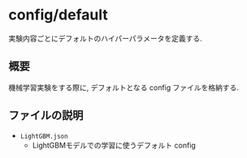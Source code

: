 # config/default
実験内容ごとにデフォルトのハイパーパラメータを定義する.

## 概要
機械学習実験をする際に, デフォルトとなる config ファイルを格納する.

## ファイルの説明
- `LightGBM.json`
  - LightGBMモデルでの学習に使うデフォルト config